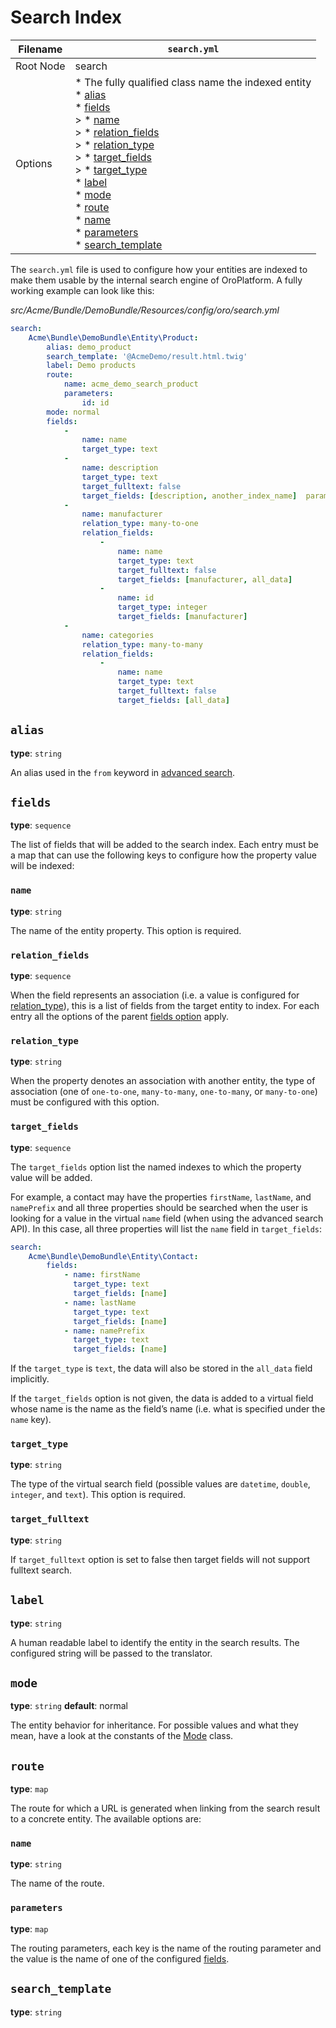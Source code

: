 # Search Index

| Filename   | `search.yml`                                                                                                                                                                                                                                                                                                                                                                                                                      |
|------------|-----------------------------------------------------------------------------------------------------------------------------------------------------------------------------------------------------------------------------------------------------------------------------------------------------------------------------------------------------------------------------------------------------------------------------------|
| Root Node  | search                                                                                                                                                                                                                                                                                                                                                                                                                            |
| Options    | * The fully qualified class name the indexed entity<br/>  \* [alias]()<br/>  \* [fields]()<br/>  > * [name](#reference-format-search-fields-name)<br/>  > * [relation_fields]()<br/>  > * [relation_type]()<br/>  > * [target_fields]()<br/>  > * [target_type]()<br/>  * [label]()<br/>  * [mode]()<br/>  * [route]()<br/>    * [name](#reference-format-search-route-name)<br/>    * [parameters]()<br/>  * [search_template]() |

The `search.yml` file is used to configure how your entities are indexed to make them usable by
the internal search engine of OroPlatform. A fully working example can look like this:

*src/Acme/Bundle/DemoBundle/Resources/config/oro/search.yml*
```yaml
search:
    Acme\Bundle\DemoBundle\Entity\Product:
        alias: demo_product
        search_template: '@AcmeDemo/result.html.twig'
        label: Demo products
        route:
            name: acme_demo_search_product
            parameters:
                id: id
        mode: normal
        fields:
            -
                name: name
                target_type: text
            -
                name: description
                target_type: text
                target_fulltext: false
                target_fields: [description, another_index_name]  parameter.
            -
                name: manufacturer
                relation_type: many-to-one
                relation_fields:
                    -
                        name: name
                        target_type: text
                        target_fulltext: false
                        target_fields: [manufacturer, all_data]
                    -
                        name: id
                        target_type: integer
                        target_fields: [manufacturer]
            -
                name: categories
                relation_type: many-to-many
                relation_fields:
                    -
                        name: name
                        target_type: text
                        target_fulltext: false
                        target_fields: [all_data]
```

## `alias`

**type**: `string`

An alias used in the `from` keyword in [advanced search](../../../api/advanced-search.md#advanced-search-api).

<a id="reference-format-search-fields"></a>

## `fields`

**type**: `sequence`

The list of fields that will be added to the search index. Each entry must be a map that can use
the following keys to configure how the property value will be indexed:

<a id="reference-format-search-fields-name"></a>

### `name`

**type**: `string`

The name of the entity property. This option is required.

### `relation_fields`

**type**: `sequence`

When the field represents an association (i.e. a value is configured for [relation_type]()), this is
a list of fields from the target entity to index. For each entry all the options of the parent
[fields option](#reference-format-search-fields) apply.

### `relation_type`

**type**: `string`

When the property denotes an association with another entity, the type of association (one of
`one-to-one`, `many-to-many`, `one-to-many`, or `many-to-one`) must be configured with this
option.

### `target_fields`

**type**: `sequence`

The `target_fields` option list the named indexes to which the property value will be added.

For example, a contact may have the properties `firstName`, `lastName`, and `namePrefix` and
all three properties should be searched when the user is looking for a value in the virtual
`name` field (when using the advanced search API). In this case, all three properties will list
the `name` field in `target_fields`:

```yaml
search:
    Acme\Bundle\DemoBundle\Entity\Contact:
        fields:
            - name: firstName
              target_type: text
              target_fields: [name]
            - name: lastName
              target_type: text
              target_fields: [name]
            - name: namePrefix
              target_type: text
              target_fields: [name]
```

If the `target_type` is `text`, the data will also be stored in the `all_data` field
implicitly.

If the `target_fields` option is not given, the data is added to a virtual field whose name is
the name as the field’s name (i.e. what is specified under the `name` key).

### `target_type`

**type**: `string`

The type of the virtual search field (possible values are `datetime`, `double`, `integer`,
and `text`). This option is required.

### `target_fulltext`

**type**: `string`

If `target_fulltext` option is set to false then target fields will not support fulltext search.

## `label`

**type**: `string`

A human readable label to identify the entity in the search results. The configured string will be
passed to the translator.

## `mode`

**type**: `string` **default**: normal

The entity behavior for inheritance. For possible values and what they mean, have a look at the
constants of the <a href="https://github.com/oroinc/platform/tree/6.1/src/Oro/Bundle/SearchBundle/Query/Mode.php" target="_blank">Mode</a> class.

<a id="reference-format-search-route-name"></a>

## `route`

**type**: `map`

The route for which a URL is generated when linking from the search result to a concrete entity.
The available options are:

### `name`

**type**: `string`

The name of the route.

### `parameters`

**type**: `map`

The routing parameters, each key is the name of the routing parameter and the value is the name of
one of the configured [fields](#reference-format-search-fields).

## `search_template`

**type**: `string`

<!-- Frontend -->

